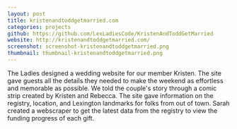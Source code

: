 ```yaml
---
layout: post
title: kristenandtoddgetmarried.com
categories: projects
github: https://github.com/LexLadiesCode/KristenAndToddGetMarried
website: http://kristenandtoddgetmarried.com/
screenshot: screenshot-kristenandtoddgetmarried.png
thumbnail: thumbnail-kristenandtoddgetmarried.png
---
```


The Ladies designed a wedding website for our member Kristen. The site gave guests all the details they needed to make the weekend as effortless and memorable as possible. We told the couple's story through a comic strip created by Kristen and Rebecca. The site gave information on the registry, location, and Lexington landmarks for folks from out of town. Sarah created a webscraper to get the latest data from the registry to view the funding progress of each gift.
